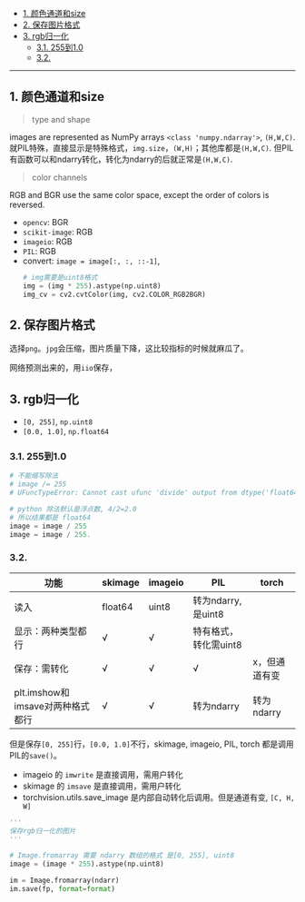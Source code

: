 - [1. 颜色通道和size](#1-颜色通道和size)
- [2. 保存图片格式](#2-保存图片格式)
- [3. rgb归一化](#3-rgb归一化)
  - [3.1. 255到1.0](#31-255到10)
  - [3.2.](#32)

---
## 1. 颜色通道和size

> type and shape

images are represented as NumPy arrays `<class 'numpy.ndarray'>`, `(H,W,C)`. 就PIL特殊，直接显示是特殊格式，`img.size`，`(W,H)`；其他库都是`(H,W,C)`. 但PIL有函数可以和ndarry转化，转化为ndarry的后就正常是`(H,W,C)`.

> color channels

RGB and BGR use the same color space, except the order of colors is reversed. 
- `opencv`: BGR
- `scikit-image`: RGB
- `imageio`: RGB
- `PIL`: RGB
- convert: `image = image[:, :, ::-1]`, 
    ```python
    # img需要是uint8格式
    img = (img * 255).astype(np.uint8)
    img_cv = cv2.cvtColor(img, cv2.COLOR_RGB2BGR)
    ```



## 2. 保存图片格式

选择`png`。`jpg`会压缩，图片质量下降，这比较指标的时候就麻瓜了。

网络预测出来的，用`iio`保存，

## 3. rgb归一化

- `[0, 255]`, `np.uint8`
- `[0.0, 1.0]`, `np.float64`
### 3.1. 255到1.0


```python
# 不能缩写除法
# image /= 255
# UFuncTypeError: Cannot cast ufunc 'divide' output from dtype('float64') to dtype('uint8') with casting rule 'same_kind'

# python 除法默认是浮点数, 4/2=2.0
# 所以结果都是 float64 
image = image / 255
image = image / 255.
```


### 3.2. 

|功能|skimage|imageio|PIL|torch|
|-|-|-|-|-|
|读入|float64|uint8|转为ndarry, 是uint8||
|显示：两种类型都行|√|√|特有格式，转化需uint8||
|保存：需转化|√|√|√|x，但通道有变|
|plt.imshow和imsave对两种格式都行|√|√|转为ndarry|转为ndarry|

但是保存`[0, 255]`行，`[0.0, 1.0]`不行，skimage, imageio, PIL, torch 都是调用 PIL的`save()`。
- imageio 的 `imwrite` 是直接调用，需用户转化
- skimage 的 `imsave` 是直接调用，需用户转化
- torchvision.utils.save_image 是内部自动转化后调用。但是通道有变, `[C, H, W]`
```python
'''
保存rgb归一化的图片
'''

# Image.fromarray 需要 ndarry 数组的格式 是[0, 255], uint8
image = (image * 255).astype(np.uint8)

im = Image.fromarray(ndarr)
im.save(fp, format=format)
```
